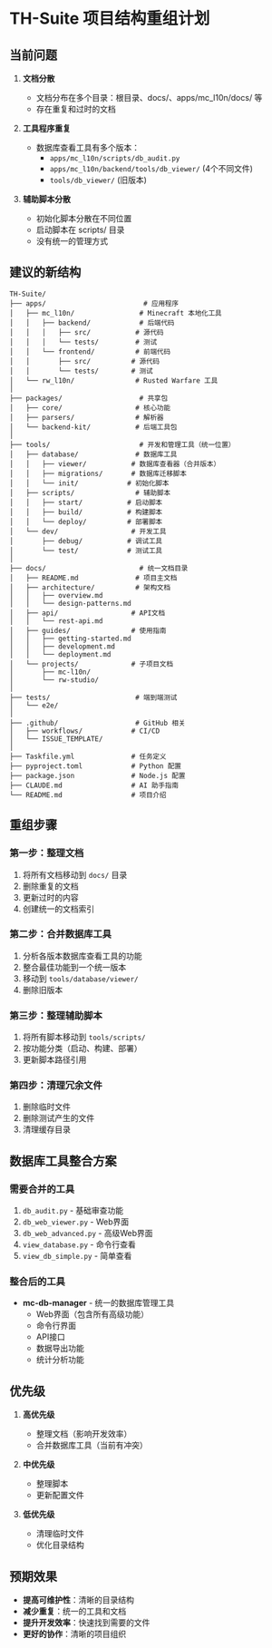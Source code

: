 # TH-Suite 项目结构重组计划

## 当前问题

1. **文档分散**
   - 文档分布在多个目录：根目录、docs/、apps/mc_l10n/docs/ 等
   - 存在重复和过时的文档

2. **工具程序重复**
   - 数据库查看工具有多个版本：
     - `apps/mc_l10n/scripts/db_audit.py`
     - `apps/mc_l10n/backend/tools/db_viewer/` (4个不同文件)
     - `tools/db_viewer/` (旧版本)

3. **辅助脚本分散**
   - 初始化脚本分散在不同位置
   - 启动脚本在 scripts/ 目录
   - 没有统一的管理方式

## 建议的新结构

```
TH-Suite/
├── apps/                        # 应用程序
│   ├── mc_l10n/                # Minecraft 本地化工具
│   │   ├── backend/            # 后端代码
│   │   │   ├── src/           # 源代码
│   │   │   └── tests/         # 测试
│   │   └── frontend/          # 前端代码
│   │       ├── src/          # 源代码
│   │       └── tests/        # 测试
│   └── rw_l10n/               # Rusted Warfare 工具
│
├── packages/                   # 共享包
│   ├── core/                  # 核心功能
│   ├── parsers/               # 解析器
│   └── backend-kit/           # 后端工具包
│
├── tools/                      # 开发和管理工具（统一位置）
│   ├── database/              # 数据库工具
│   │   ├── viewer/           # 数据库查看器（合并版本）
│   │   ├── migrations/       # 数据库迁移脚本
│   │   └── init/            # 初始化脚本
│   ├── scripts/               # 辅助脚本
│   │   ├── start/           # 启动脚本
│   │   ├── build/           # 构建脚本
│   │   └── deploy/          # 部署脚本
│   └── dev/                  # 开发工具
│       ├── debug/           # 调试工具
│       └── test/            # 测试工具
│
├── docs/                       # 统一文档目录
│   ├── README.md              # 项目主文档
│   ├── architecture/          # 架构文档
│   │   ├── overview.md
│   │   └── design-patterns.md
│   ├── api/                  # API文档
│   │   └── rest-api.md
│   ├── guides/               # 使用指南
│   │   ├── getting-started.md
│   │   ├── development.md
│   │   └── deployment.md
│   └── projects/             # 子项目文档
│       ├── mc-l10n/
│       └── rw-studio/
│
├── tests/                     # 端到端测试
│   └── e2e/
│
├── .github/                   # GitHub 相关
│   ├── workflows/            # CI/CD
│   └── ISSUE_TEMPLATE/
│
├── Taskfile.yml              # 任务定义
├── pyproject.toml            # Python 配置
├── package.json              # Node.js 配置
├── CLAUDE.md                 # AI 助手指南
└── README.md                 # 项目介绍
```

## 重组步骤

### 第一步：整理文档

1. 将所有文档移动到 `docs/` 目录
2. 删除重复的文档
3. 更新过时的内容
4. 创建统一的文档索引

### 第二步：合并数据库工具

1. 分析各版本数据库查看工具的功能
2. 整合最佳功能到一个统一版本
3. 移动到 `tools/database/viewer/`
4. 删除旧版本

### 第三步：整理辅助脚本

1. 将所有脚本移动到 `tools/scripts/`
2. 按功能分类（启动、构建、部署）
3. 更新脚本路径引用

### 第四步：清理冗余文件

1. 删除临时文件
2. 删除测试产生的文件
3. 清理缓存目录

## 数据库工具整合方案

### 需要合并的工具
1. `db_audit.py` - 基础审查功能
2. `db_web_viewer.py` - Web界面
3. `db_web_advanced.py` - 高级Web界面
4. `view_database.py` - 命令行查看
5. `view_db_simple.py` - 简单查看

### 整合后的工具
- **mc-db-manager** - 统一的数据库管理工具
  - Web界面（包含所有高级功能）
  - 命令行界面
  - API接口
  - 数据导出功能
  - 统计分析功能

## 优先级

1. **高优先级**
   - 整理文档（影响开发效率）
   - 合并数据库工具（当前有冲突）

2. **中优先级**
   - 整理脚本
   - 更新配置文件

3. **低优先级**
   - 清理临时文件
   - 优化目录结构

## 预期效果

- **提高可维护性**：清晰的目录结构
- **减少重复**：统一的工具和文档
- **提升开发效率**：快速找到需要的文件
- **更好的协作**：清晰的项目组织